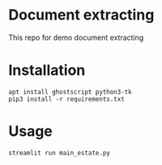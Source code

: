 
# Document extracting
This repo for demo document extracting

# Installation
```
apt install ghostscript python3-tk
pip3 install -r requirements.txt
```

# Usage
```
streamlit run main_estate.py
```
